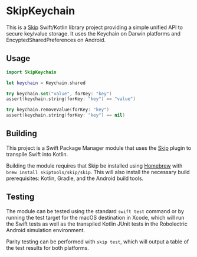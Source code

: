 # SkipKeychain

This is a [Skip](https://skip.tools) Swift/Kotlin library project providing a simple unified API to secure key/value storage. It uses the Keychain on Darwin platforms and EncyptedSharedPreferences on Android.


## Usage

```swift
import SkipKeychain

let keychain = Keychain.shared

try keychain.set("value", forKey: "key")
assert(keychain.string(forKey: "key") == "value")

try keychain.removeValue(forKey: "key")
assert(keychain.string(forKey: "key") == nil)
```

## Building

This project is a Swift Package Manager module that uses the
[Skip](https://skip.tools) plugin to transpile Swift into Kotlin.

Building the module requires that Skip be installed using 
[Homebrew](https://brew.sh) with `brew install skiptools/skip/skip`.
This will also install the necessary build prerequisites:
Kotlin, Gradle, and the Android build tools.

## Testing

The module can be tested using the standard `swift test` command
or by running the test target for the macOS destination in Xcode,
which will run the Swift tests as well as the transpiled
Kotlin JUnit tests in the Robolectric Android simulation environment.

Parity testing can be performed with `skip test`,
which will output a table of the test results for both platforms.

